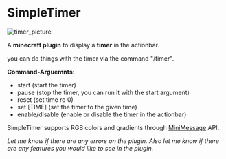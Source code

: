 # SimpleTimer

![timer_picture](https://i.postimg.cc/PfSTDTBM/timer-nb.png)

A **minecraft plugin** to display a **timer** in the actionbar.

you can do things with the timer via the command "/timer".

**Command-Arguemnts:**
- start (start the timer)
- pause (stop the timer, you can run it with the start argument)
- reset (set time ro 0)
- set [TIME] (set the timer to the given time)
- enable/disable (enable or disable the timer in the actionbar)

SimpleTimer supports RGB colors and gradients through [MiniMessage](https://github.com/KyoriPowered/adventure) API.

_Let me know if there are any errors on the plugin.
Also let me know if there are any features you would like to see in the plugin._

